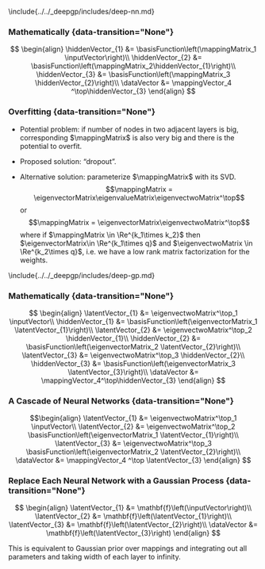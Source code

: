 \include{../../_deepgp/includes/deep-nn.md}

### Mathematically {data-transition="None"}

$$
\begin{align}
    \hiddenVector_{1} &= \basisFunction\left(\mappingMatrix_1 \inputVector\right)\\
    \hiddenVector_{2} &=  \basisFunction\left(\mappingMatrix_2\hiddenVector_{1}\right)\\
    \hiddenVector_{3} &= \basisFunction\left(\mappingMatrix_3 \hiddenVector_{2}\right)\\
    \dataVector &= \mappingVector_4 ^\top\hiddenVector_{3}
\end{align}
$$

### Overfitting {data-transition="None"}

-   Potential problem: if number of nodes in two adjacent layers is big,
    corresponding $\mappingMatrix$ is also very big and there is the
    potential to overfit.

-   Proposed solution: “dropout”.

-   Alternative solution: parameterize $\mappingMatrix$ with its SVD.
    $$\mappingMatrix = \eigenvectorMatrix\eigenvalueMatrix\eigenvectwoMatrix^\top$$
    or $$\mappingMatrix = \eigenvectorMatrix\eigenvectwoMatrix^\top$$
    where if $\mappingMatrix \in \Re^{k_1\times k_2}$ then
    $\eigenvectorMatrix\in \Re^{k_1\times q}$ and
    $\eigenvectwoMatrix \in \Re^{k_2\times q}$, i.e. we have a low rank
    matrix factorization for the weights.

\include{../../_deepgp/includes/deep-gp.md}

### Mathematically {data-transition="None"}

$$
\begin{align}
    \latentVector_{1} &= \eigenvectwoMatrix^\top_1 \inputVector\\
    \hiddenVector_{1} &= \basisFunction\left(\eigenvectorMatrix_1 \latentVector_{1}\right)\\
    \latentVector_{2} &= \eigenvectwoMatrix^\top_2 \hiddenVector_{1}\\
    \hiddenVector_{2} &= \basisFunction\left(\eigenvectorMatrix_2 \latentVector_{2}\right)\\
    \latentVector_{3} &= \eigenvectwoMatrix^\top_3 \hiddenVector_{2}\\
    \hiddenVector_{3} &= \basisFunction\left(\eigenvectorMatrix_3 \latentVector_{3}\right)\\
    \dataVector &= \mappingVector_4^\top\hiddenVector_{3}
\end{align}
$$

### A Cascade of Neural Networks {data-transition="None"}

$$\begin{align}
    \latentVector_{1} &= \eigenvectwoMatrix^\top_1 \inputVector\\
    \latentVector_{2} &= \eigenvectwoMatrix^\top_2 \basisFunction\left(\eigenvectorMatrix_1 \latentVector_{1}\right)\\
    \latentVector_{3} &= \eigenvectwoMatrix^\top_3 \basisFunction\left(\eigenvectorMatrix_2 \latentVector_{2}\right)\\
    \dataVector &= \mappingVector_4 ^\top \latentVector_{3}
\end{align}
$$

### Replace Each Neural Network with a Gaussian Process {data-transition="None"}

$$
\begin{align}
    \latentVector_{1} &= \mathbf{f}\left(\inputVector\right)\\
    \latentVector_{2} &= \mathbf{f}\left(\latentVector_{1}\right)\\
    \latentVector_{3} &= \mathbf{f}\left(\latentVector_{2}\right)\\
    \dataVector &= \mathbf{f}\left(\latentVector_{3}\right)
\end{align}
$$

This is equivalent to Gaussian prior over mappings and integrating out
all parameters and taking width of each layer to infinity.


